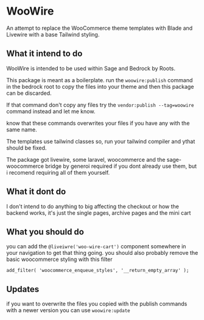 # WooWire

An attempt to replace the WooCommerce theme templates with Blade and Livewire with a base Tailwind styling.

## What it intend to do

WooWire is intended to be used within Sage and Bedrock by Roots.

This package is meant as a boilerplate. run the `woowire:publish` command in the bedrock root to copy the files into your theme and then this package can be discarded. 

If that command don't copy any files try the `vendor:publish --tag=woowire` command instead and let me know.

know that these commands overwrites your files if you have any with the same name.

The templates use tailwind classes so, run your tailwind compiler and ythat should be fixed.

The package got livewire, some laravel, woocommerce and the sage-woocommerce bridge by generoi required if you dont already use them, but i recomend requiring all of them yourself.

## What it dont do

I don't intend to do anything to big affecting the checkout or how the backend works, it's just the single pages, archive pages and the mini cart

## What you should do

you can add the `@liveiwre('woo-wire-cart')` component somewhere in your navigation to get that thing going.
you should also probably remove the basic woocommerce styling with this filter
```
add_filter( 'woocommerce_enqueue_styles', '__return_empty_array' );
```

## Updates

if you want to overwrite the files you copied with the publish commands with a newer version you can use `woowire:update`